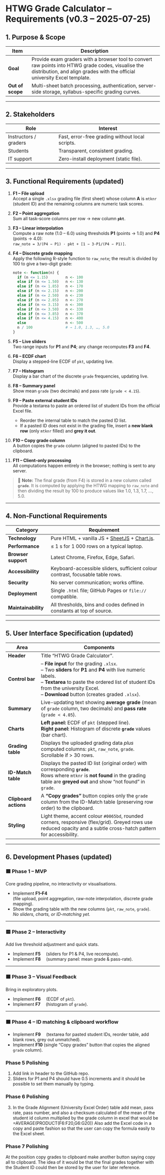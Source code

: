 # HTWG Grade Calculator – Requirements (v0.3 – 2025-07-25)

## 1. Purpose & Scope

| Item             | Description                                                                                                                                                                     |
|-----------------------|-------------------------------------------------|
| **Goal**         | Provide exam graders with a browser tool to convert raw points into HTWG grade codes, visualise the distribution, and align grades with the official university Excel template. |
| **Out of scope** | Multi-sheet batch processing, authentication, server-side storage, syllabus-specific grading curves.                                                                            |

------------------------------------------------------------------------

## 2. Stakeholders

| Role                  | Interest                                        |
|-----------------------|-------------------------------------------------|
| Instructors / graders | Fast, error-free grading without local scripts. |
| Students              | Transparent, consistent grading.                |
| IT support            | Zero-install deployment (static file).          |

------------------------------------------------------------------------

## 3. Functional Requirements (updated)

1. **F1 – File upload**  
   Accept a single `.xlsx` grading file (first sheet) whose column **A** is `mtknr` (student ID) and the remaining columns are numeric task scores.

2. **F2 – Point aggregation**  
   Sum all task-score columns per row → new column **`pkt`**.

3. **F3 – Linear interpolation**  
   Compute a raw note (1.0 – 6.0) using thresholds **P1** (points → 1.0) and **P4** (points → 4.0):  
   `raw_note = 3/(P4 − P1) · pkt + [1 − 3·P1/(P4 − P1)]`.

4. **F4 – Discrete grade mapping**  
   Apply the following R-style function to `raw_note`; the result is divided by 100 to give a two-digit grade:  

   ```r
   note <- function(n) {
     if (n <= 1.15)        n <- 100
     else if (n <= 1.50)   n <- 130
     else if (n <= 1.85)   n <- 170
     else if (n <= 2.15)   n <- 200
     else if (n <= 2.50)   n <- 230
     else if (n <= 2.85)   n <- 270
     else if (n <= 3.15)   n <- 300
     else if (n <= 3.50)   n <- 330
     else if (n <= 3.85)   n <- 370
     else if (n <= 4.15)   n <- 400
     else                  n <- 500
     n / 100               # → 1.0, 1.3, …, 5.0
   }
    ```

5. **F5 – Live sliders**  
   Two range inputs for **P1** and **P4**; any change recomputes **F3** and **F4**.

6. **F6 – ECDF chart**  
   Display a stepped-line ECDF of `pkt`, updating live.

7. **F7 – Histogram**  
   Display a bar chart of the discrete `grade` frequencies, updating live.

8. **F8 – Summary panel**  
   Show mean `grade` (two decimals) and pass rate (`grade < 4.15`).

9. **F9 – Paste external student IDs**  
   Provide a textarea to paste an ordered list of student IDs from the official Excel file.  
   - Reorder the internal table to match the pasted ID list.  
   - If a pasted ID does not exist in the grading file, insert a **new blank row** (only `mtknr` filled) and **grey it out**.

10. **F10 – Copy grade column**  
    A button copies the `grade` column (aligned to pasted IDs) to the clipboard.

11. **F11 – Client-only processing**  
    All computations happen entirely in the browser; nothing is sent to any server.

> 📌 **Note:** The final grade (from F4) is stored in a new column called **`grade`**. It is computed by applying the HTWG mapping to `raw_note` and then dividing the result by 100 to produce values like 1.0, 1.3, 1.7, ..., 5.0.


------------------------------------------------------------------------

## 4. Non-Functional Requirements

| Category            | Requirement                                                                                |
|-------------------------------|----------------------------------------|
| **Technology**      | Pure HTML + vanilla JS + [SheetJS](https://sheetjs.com) + [Chart.js](https://chartjs.org). |
| **Performance**     | ≤ 1 s for 1 000 rows on a typical laptop.                                                  |
| **Browser support** | Latest Chrome, Firefox, Edge, Safari.                                                      |
| **Accessibility**   | Keyboard-accessible sliders, sufficient colour contrast, focusable table rows.             |
| **Security**        | No server communication; works offline.                                                    |
| **Deployment**      | Single `.html` file; GitHub Pages or `file://` compatible.                                 |
| **Maintainability** | All thresholds, bins and codes defined in constants at top of source.                      |

------------------------------------------------------------------------

## 5. User Interface Specification (updated)

| Area | Components |
|------|------------|
| **Header** | Title “HTWG Grade Calculator”. |
| **Control bar** | – **File input** for the grading `.xlsx`.<br>– Two **sliders** for **P1** and **P4** with live numeric labels.<br>– **Textarea** to paste the ordered list of student IDs from the university Excel.<br>– **Download** button (creates graded `.xlsx`). |
| **Summary** | Live-updating text showing **average grade** (mean of `grade` column, two decimals) and **pass rate** (`grade < 4.05`). |
| **Charts** | **Left panel:** ECDF of `pkt` (stepped line).<br>**Right panel:** Histogram of discrete **`grade`** values (bar chart). |
| **Grading table** | Displays the uploaded grading data *plus* computed columns: `pkt`, `raw_note`, `grade`.<br>Scrollable if > 30 rows. |
| **ID-Match table** | Displays the pasted ID list (original order) with corresponding **`grade`**.<br>Rows where `mtknr` is **not found** in the grading table are **greyed out** and show “not found” in `grade`. |
| **Clipboard actions** | A **“Copy grades”** button copies only the `grade` column from the ID-Match table (preserving row order) to the clipboard. |
| **Styling** | Light theme, accent colour `#0065bd`, rounded corners, responsive (flex/grid). Greyed rows use reduced opacity and a subtle cross-hatch pattern for accessibility. |                                        |

------------------------------------------------------------------------

## 6. Development Phases  (updated)

### 🟩 Phase 1 – MVP  
Core grading pipeline, no interactivity or visualisations.

- Implement **F1–F4**  
  (file upload, point aggregation, raw-note interpolation, discrete grade mapping).  
- Show the grading table with the new columns (`pkt`, `raw_note`, `grade`).  
  _No sliders, charts, or ID-matching yet._

---

### 🟨 Phase 2 – Interactivity  
Add live threshold adjustment and quick stats.

- Implement **F5**  (sliders for P1 & P4, live recompute).  
- Implement **F8**  (summary panel: mean grade & pass-rate).

---

### 🟦 Phase 3 – Visual Feedback  
Bring in exploratory plots.

- Implement **F6**  (ECDF of `pkt`).  
- Implement **F7**  (histogram of `grade`).

---

### 🟧 Phase 4 – ID matching & clipboard workflow

- Implement **F9**  (textarea for pasted student IDs, reorder table, add blank rows, grey out unmatched).  
- Implement **F10** (single “Copy grades” button that copies the aligned `grade` column).

### Phase 5 Polishing 
1. Add link in header to the GitHub repo.
2. Sliders for P1 and P4 should have 0.5 increments and it should be possible to set them manually by typing.

### Phase 6 Polishing
3. In the Grade Alignment (University Excel Order) table add mean, pass rate, pass number, and also a checksum calculated of the mean of the student id column multiplied by the grade column in excel that would be =AVERAGE(PRODUCT(F6:F20,G6:G20)) Also add the Excel code in a copy and paste fashion so that the user can copy the formula easily to the Excel sheet.

### Phase 7 Polishing
At the position copy grades to clipboard make another button saying copy all to clipboard. The idea of it would be that the final grades together with the Student ID could then be stored by the user for later reference.

